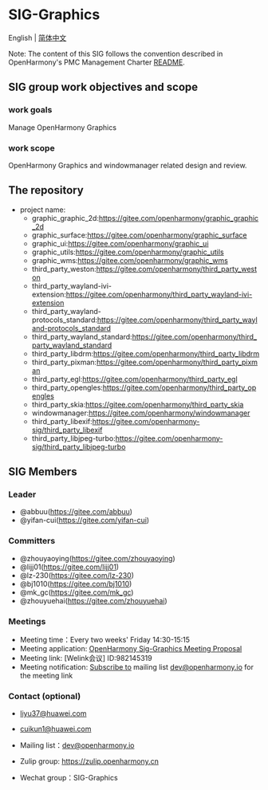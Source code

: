 # SIG-Graphics
English | [简体中文](./sig-graphics_cn.md)

Note: The content of this SIG follows the convention described in OpenHarmony's PMC Management Charter [README](/zh/pmc.md).

## SIG group work objectives and scope

### work goals
Manage OpenHarmony Graphics

### work scope
OpenHarmony Graphics and windowmanager related design and review.

## The repository 
- project name:
  - graphic_graphic_2d:https://gitee.com/openharmony/graphic_graphic_2d
  - graphic_surface:https://gitee.com/openharmony/graphic_surface
  - graphic_ui:https://gitee.com/openharmony/graphic_ui
  - graphic_utils:https://gitee.com/openharmony/graphic_utils
  - graphic_wms:https://gitee.com/openharmony/graphic_wms
  - third_party_weston:https://gitee.com/openharmony/third_party_weston
  - third_party_wayland-ivi-extension:https://gitee.com/openharmony/third_party_wayland-ivi-extension
  - third_party_wayland-protocols_standard:https://gitee.com/openharmony/third_party_wayland-protocols_standard
  - third_party_wayland_standard:https://gitee.com/openharmony/third_party_wayland_standard
  - third_party_libdrm:https://gitee.com/openharmony/third_party_libdrm
  - third_party_pixman:https://gitee.com/openharmony/third_party_pixman
  - third_party_egl:https://gitee.com/openharmony/third_party_egl
  - third_party_opengles:https://gitee.com/openharmony/third_party_opengles
  - third_party_skia:https://gitee.com/openharmony/third_party_skia
  - windowmanager:https://gitee.com/openharmony/windowmanager
  - third_party_libexif:https://gitee.com/openharmony-sig/third_party_libexif
  - third_party_libjpeg-turbo:https://gitee.com/openharmony-sig/third_party_libjpeg-turbo


## SIG Members

### Leader
- @abbuu(https://gitee.com/abbuu)
- @yifan-cui(https://gitee.com/yifan-cui)

### Committers
- @zhouyaoying(https://gitee.com/zhouyaoying)
- @lijj01(https://gitee.com/lijj01)
- @lz-230(https://gitee.com/lz-230)
- @bj1010(https://gitee.com/bj1010)
- @mk_gc(https://gitee.com/mk_gc)
- @zhouyuehai(https://gitee.com/zhouyuehai)

### Meetings
 - Meeting time：Every two weeks' Friday 14:30-15:15
 - Meeting application: [OpenHarmony Sig-Graphics Meeting Proposal](https://shimo.im/sheets/m4kMLLgagotBK9qD/MODOC)
 - Meeting link: [Welink会议] ID:982145319
 - Meeting notification: [Subscribe to](https://lists.openatom.io/postorius/lists/dev.openharmony.io) mailing list dev@openharmony.io for the meeting link

### Contact (optional)

- liyu37@huawei.com
- cuikun1@huawei.com

- Mailing list：dev@openharmony.io
- Zulip group: https://zulip.openharmony.cn
- Wechat group：SIG-Graphics
